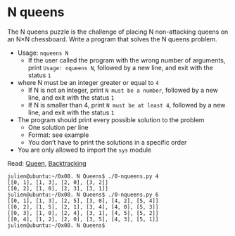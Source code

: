 # N queens
The N queens puzzle is the challenge of placing N non-attacking queens on an N×N chessboard. Write a program that solves the N queens problem.

- Usage: ```nqueens N```
  - If the user called the program with the wrong number of arguments, print ```Usage: nqueens N```, followed by a new line, and exit with the status ```1```
- where N must be an integer greater or equal to ```4```
  - If N is not an integer, print ```N must be a number```, followed by a new line, and exit with the status ```1```
  - If N is smaller than 4, print ```N must be at least 4```, followed by a new line, and exit with the status ```1```
- The program should print every possible solution to the problem
  - One solution per line
  - Format: see example
  - You don’t have to print the solutions in a specific order
- You are only allowed to import the ```sys``` module

Read: [Queen](https://en.wikipedia.org/wiki/Queen_%28chess%29), [Backtracking](https://en.wikipedia.org/wiki/Backtracking)
```
julien@ubuntu:~/0x08. N Queens$ ./0-nqueens.py 4
[[0, 1], [1, 3], [2, 0], [3, 2]]
[[0, 2], [1, 0], [2, 3], [3, 1]]
julien@ubuntu:~/0x08. N Queens$ ./0-nqueens.py 6
[[0, 1], [1, 3], [2, 5], [3, 0], [4, 2], [5, 4]]
[[0, 2], [1, 5], [2, 1], [3, 4], [4, 0], [5, 3]]
[[0, 3], [1, 0], [2, 4], [3, 1], [4, 5], [5, 2]]
[[0, 4], [1, 2], [2, 0], [3, 5], [4, 3], [5, 1]]
julien@ubuntu:~/0x08. N Queens$
```
